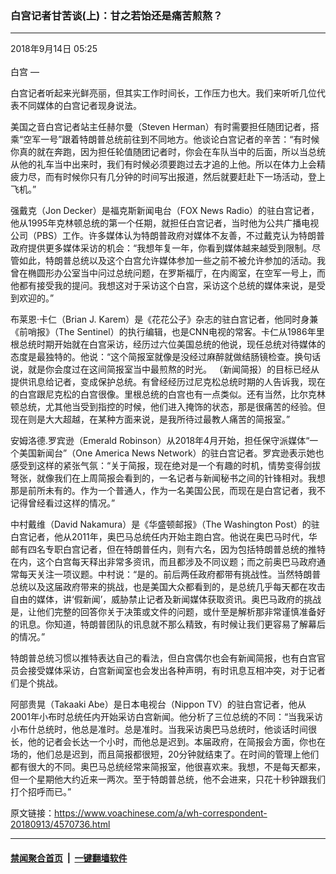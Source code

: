 ### 白宫记者甘苦谈(上)：甘之若饴还是痛苦煎熬？
------------------------

<div class="published">
 <span class="date" title="中国时间">
  <time datetime="2018-09-14T05:25:36+08:00">
   2018年9月14日 05:25
  </time>
 </span>
</div>
<br/>
<div class="wsw">
 <span class="dateline">
  白宫 —
 </span>
 <p>
  白宫记者听起来光鲜亮丽，但其实工作时间长，工作压力也大。我们来听听几位代表不同媒体的白宫记者现身说法。
 </p>
 <p>
  美国之音白宫记者站主任赫尔曼（Steven Herman）有时需要担任随团记者，搭乘“空军一号”跟着特朗普总统前往到不同地方。他谈论白宫记者的辛苦：“有时候你真的就在奔跑，因为担任轮值随团记者时，你会在车队当中的后面，所以当总统从他的礼车当中出来时，我们有时候必须要跑过去才追的上他。所以在体力上会精疲力尽，而有时候你只有几分钟的时间写出报道，然后就要赶赴下一场活动，登上飞机。”
 </p>
 <p>
  强戴克（Jon Decker）是福克斯新闻电台（FOX News Radio）的驻白宫记者，他从1995年克林顿总统的第一个任期，就担任白宫记者，当时他为公共广播电视公司（PBS）工作。许多媒体认为特朗普政府对媒体不友善，不过戴克认为特朗普政府提供更多媒体采访的机会：“我想年复一年，你看到媒体越来越受到限制。尽管如此，特朗普总统以及这个白宫允许媒体参加一些之前不被允许参加的活动。我曾在椭圆形办公室当中问过总统问题，在罗斯福厅，在内阁室，在空军一号上，而他都有接受我的提问。我想这对于采访这个白宫，采访这个总统的媒体来说，是受到欢迎的。”
 </p>
 <p>
  布莱恩·卡仁（Brian J. Karem）是《花花公子》杂志的驻白宫记者，他同时身兼《前哨报》（The Sentinel）的执行编辑，也是CNN电视的常客。卡仁从1986年里根总统时期开始就在白宫采访，经历过六位美国总统的他说，现任总统对待媒体的态度是最独特的。他说：“这个简报室就像是没经过麻醉就做结肠镜检查。换句话说，就是你会度过在这间简报室当中最煎熬的时光。 （新闻简报）的目标已经从提供讯息给记者，变成保护总统。有曾经经历过尼克松总统时期的人告诉我，现在的白宫跟尼克松的白宫很像。里根总统的白宫也有一点类似。还有当然，比尔克林顿总统，尤其他当受到指控的时候，他们进入掩饰的状态，那是很痛苦的经验。但现在则是大大超越，在某种方面来说，是我所待过最教人痛苦的简报室。”
 </p>
 <p>
  安姆洛德.罗宾逊（Emerald Robinson）从2018年4月开始，担任保守派媒体“一个美国新闻台”（One America News Network）的驻白宫记者。罗宾逊表示她也感受到这样的紧张气氛：“关于简报，现在绝对是一个有趣的时机，情势变得剑拔弩张，就像我们在上周简报会看到的，一名记者与新闻秘书之间的针锋相对。我想那是前所未有的。作为一个普通人，作为一名美国公民，而现在是白宫记者，我不记得曾经看过这样的情况。”
 </p>
 <p>
  中村戴维（David Nakamura）是《华盛顿邮报》（The Washington Post）的驻白宫记者，他从2011年，奥巴马总统任内开始主跑白宫。他说在奥巴马时代，华邮有四名专职白宫记者，但在特朗普任内，则有六名，因为包括特朗普总统的推特在内，这个白宫每天释出非常多资讯，而且都涉及不同议题；而之前奥巴马政府通常每天关注一项议题。中村说：“是的。前后两任政府都带有挑战性。当然特朗普总统以及这届政府带来的挑战，也是美国大众都看到的，是总统几乎每天都在攻击自由的媒体，讲‘假新闻’，威胁禁止记者及新闻媒体获取资讯。奥巴马政府的挑战是，让他们完整的回答你关于决策或文件的问题，或什至是解析那非常谨慎准备好的讯息。你知道，特朗普团队的讯息就不那么精致，有时候让我们更容易了解幕后的情况。”
 </p>
 <p>
  特朗普总统习惯以推特表达自己的看法，但白宫偶尔也会有新闻简报，也有白宫官员会接受媒体采访，白宫新闻室也会发出各种声明，有时讯息互相冲突，对于记者们是个挑战。
 </p>
 <p>
  阿部贵晃（Takaaki Abe）是日本电视台（Nippon TV）的驻白宫记者，他从2001年小布时总统任内开始采访白宫新闻。他分析了三位总统的不同：“当我采访小布什总统时，他总是准时。总是准时。当我采访奥巴马总统时，他谈话时间很长，他的记者会长达一个小时，而他总是迟到。本届政府，在简报会方面，你也在场的，他们总是迟到，而且简报都很短，20分钟就结束了。在时间的管理上他们都有很大的不同。奥巴马总统经常来简报室，他很喜欢来。我想，不是每天都来，但一个星期他大约近来一两次。至于特朗普总统，他不会进来，只花十秒钟跟我们打个招呼而已。”
 </p>
</div>

原文链接：https://www.voachinese.com/a/wh-correspondent-20180913/4570736.html


------------------------
#### [禁闻聚合首页](https://github.com/gfw-breaker/banned-news/blob/master/README.md) &nbsp;|&nbsp;  [一键翻墙软件](https://github.com/gfw-breaker/nogfw/blob/master/README.md)